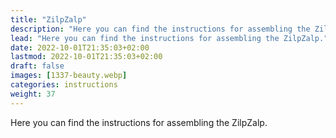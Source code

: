 ```yaml
---
title: "ZilpZalp"
description: "Here you can find the instructions for assembling the ZilpZalp."
lead: "Here you can find the instructions for assembling the ZilpZalp."
date: 2022-10-01T21:35:03+02:00
lastmod: 2022-10-01T21:35:03+02:00
draft: false
images: [1337-beauty.webp]
categories: instructions
weight: 37
---
```


Here you can find the instructions for assembling the ZilpZalp.